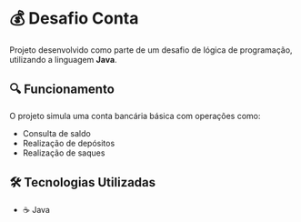 # 💰 Desafio Conta

Projeto desenvolvido como parte de um desafio de lógica de programação, utilizando a linguagem **Java**.

## 🔍 Funcionamento

O projeto simula uma conta bancária básica com operações como:
- Consulta de saldo
- Realização de depósitos
- Realização de saques

## 🛠 Tecnologias Utilizadas
- ☕ Java

